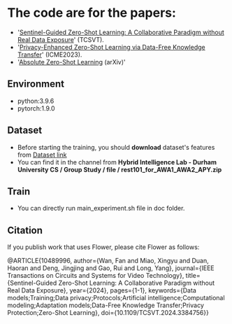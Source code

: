 # The code are for the papers: 
- '[Sentinel-Guided Zero-Shot Learning: A Collaborative Paradigm without Real Data Exposure](https://ieeexplore.ieee.org/abstract/document/10489996)' (TCSVT).
- '[Privacy-Enhanced Zero-Shot Learning via Data-Free Knowledge Transfer](https://ieeexplore.ieee.org/abstract/document/10219812)' (ICME2023).
- '[Absolute Zero-Shot Learning](https://arxiv.org/abs/2202.11319) (arXiv)'


## Environment

- python:3.9.6
- pytorch:1.9.0

## Dataset
- Before starting the training, you should **download** dataset's features from  [Dataset link](https://teams.microsoft.com/_#/school/files/Group%20Study?threadId=19%3A5c11800f52bf4af1b5bb33d792679435%40thread.tacv2&ctx=channel&context=DatasetForGroupPorject&rootfolder=%252Fteams%252FPerceptionLab%252FShared%2520Documents%252FGroup%2520Study%252FDatasetForGroupPorject)
- You can find it in the channel from **Hybrid Intelligence Lab - Durham University CS / Group Study / file / rest101_for_AWA1_AWA2_APY.zip**

## Train
- You can directly run main_experiment.sh file in doc folder.

## Citation
If you publish work that uses Flower, please cite Flower as follows:

@ARTICLE{10489996,
  author={Wan, Fan and Miao, Xingyu and Duan, Haoran and Deng, Jingjing and Gao, Rui and Long, Yang},
  journal={IEEE Transactions on Circuits and Systems for Video Technology}, 
  title={Sentinel-Guided Zero-Shot Learning: A Collaborative Paradigm without Real Data Exposure}, 
  year={2024},
  pages={1-1},
  keywords={Data models;Training;Data privacy;Protocols;Artificial intelligence;Computational modeling;Adaptation models;Data-Free Knowledge Transfer;Privacy Protection;Zero-Shot Learning},
  doi={10.1109/TCSVT.2024.3384756}}


